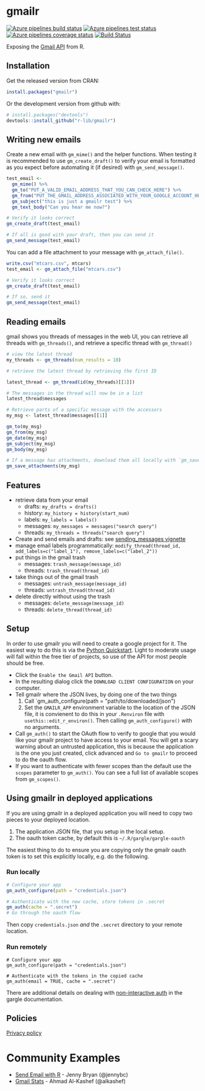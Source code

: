 # gmailr #
<!-- badges: start -->
[![Azure pipelines build status](https://img.shields.io/azure-devops/build/r-lib/gmailr/5)](https://dev.azure.com/r-lib/gmailr/_build/latest?definitionId=5&branchName=master)
[![Azure pipelines test status](https://img.shields.io/azure-devops/tests/r-lib/gmailr/5?color=brightgreen&compact_message)](https://dev.azure.com/r-lib/gmailr/_build/latest?definitionId=5&branchName=master)
[![Azure pipelines coverage status](https://img.shields.io/azure-devops/coverage/r-lib/gmailr/5)](https://dev.azure.com/r-lib/gmailr/_build/latest?definitionId=5&branchName=master)
[![Build Status](https://travis-ci.org/r-lib/gmailr.svg?branch=master)](https://travis-ci.org/r-lib/gmailr)
<!-- badges: end -->

Exposing the [Gmail API](https://developers.google.com/gmail/api/overview) from R.

## Installation ##

Get the released version from CRAN:

```R
install.packages("gmailr")
```

Or the development version from github with:

```R
# install.packages("devtools")
devtools::install_github("r-lib/gmailr")
```

## Writing new emails ##

Create a new email with `gm_mime()` and the helper functions. When testing it
is recommended to use `gm_create_draft()` to verify your email is formatted as you
expect before automating it (if desired) with `gm_send_message()`.

```r
test_email <-
  gm_mime() %>%
  gm_to("PUT_A_VALID_EMAIL_ADDRESS_THAT_YOU_CAN_CHECK_HERE") %>%
  gm_from("PUT_THE_GMAIL_ADDRESS_ASSOCIATED_WITH_YOUR_GOOGLE_ACCOUNT_HERE") %>%
  gm_subject("this is just a gmailr test") %>%
  gm_text_body("Can you hear me now?")

# Verify it looks correct
gm_create_draft(test_email)

# If all is good with your draft, then you can send it
gm_send_message(test_email)
```

You can add a file attachment to your message with `gm_attach_file()`.

```r
write.csv("mtcars.csv", mtcars)
test_email <- gm_attach_file("mtcars.csv")

# Verify it looks correct
gm_create_draft(test_email)

# If so, send it
gm_send_message(test_email)
```

## Reading emails ##

gmail shows you threads of messages in the web UI, you can retrieve all threads
with `gm_threads()`, and retrieve a specific thread with `gm_thread()`

```r
# view the latest thread
my_threads <- gm_threads(num_results = 10)

# retrieve the latest thread by retrieving the first ID

latest_thread <- gm_thread(id(my_threads)[[1]])

# The messages in the thread will now be in a list
latest_thread$messages

# Retrieve parts of a specific message with the accessors
my_msg <- latest_thread$messages[[1]]

gm_to(my_msg)
gm_from(my_msg)
gm_date(my_msg)
gm_subject(my_msg)
gm_body(my_msg)

# If a message has attachments, download them all locally with `gm_save_attachments()`.
gm_save_attachments(my_msg)
```

## Features ##
- retrieve data from your email
  - drafts: `my_drafts = drafts()`
  - history: `my_history = history(start_num)`
  - labels: `my_labels = labels()`
  - messages: `my_messages = messages("search query")`
  - threads: `my_threads = threads("search query")`
- Create and send emails and drafts: see [sending_messages vignette](https://github.com/r-lib/gmailr/blob/master/vignettes/sending_messages.Rmd)
- manage email labels programmatically: `modify_thread(thread_id, add_labels=c("label_1"), remove_labels=c("label_2"))`
- put things in the gmail trash
  - messages: `trash_message(message_id)`
  - threads: `trash_thread(thread_id)`
- take things out of the gmail trash
  - messages: `untrash_message(message_id)`
  - threads: `untrash_thread(thread_id)`
- delete directly without using the trash
  - messages: `delete_message(message_id)`
  - threads: `delete_thread(thread_id)`

## Setup ##

In order to use gmailr you will need to create a google project for it. The
easiest way to do this is via the [Python
Quickstart](https://developers.google.com/gmail/api/quickstart/python). Light
to moderate usage will fall within the free tier of projects, so use of the API
for most people should be free.

* Click the `Enable the Gmail API` button.
* In the resulting dialog click the `DOWNLOAD CLIENT CONFIGURATION` on your computer.
* Tell gmailr where the JSON lives, by doing one of the two things
  1. Call `gm_auth_configure(path = "path/to/downloaded/json")
  2. Set the `GMAILR_APP` environment variable to the location of the JSON
     file, it is convienent to do this in your `.Renviron` file with
     `usethis::edit_r_environ()`. Then calling `gm_auth_configure()` with no arguments.
* Call `gm_auth()` to start the OAuth flow to verify to google that you would
  like your gmailr project to have access to your email. You will get a scary
  warning about an untrusted application, this is because the application is
  the one you just created, click advanced and `Go to gmailr` to proceed to do
  the oauth flow.
* If you want to authenticate with fewer scopes than the default use the
  `scopes` parameter to `gm_auth()`. You can see a full list of available
  scopes from `gm_scopes()`.

## Using gmailr in deployed applications ##

If you are using gmailr in a deployed application you will need to copy two pieces to your deployed location.

1. The application JSON file, that you setup in the local setup.
2. The oauth token cache, by default this is `~/.R/gargle/gargle-oauth`

The easiest thing to do to ensure you are copying only the gmailr oauth token
is to set this explicitly locally, e.g. do the following.

### Run locally
```r
# Configure your app
gm_auth_configure(path = "credentials.json")

# Authenticate with the new cache, store tokens in .secret
gm_auth(cache = ".secret")
# Go through the oauth flow
```

Then copy `credentials.json` _and_ the `.secret` directory to your remote location.

### Run remotely
```
# Configure your app
gm_auth_configure(path = "credentials.json")

# Authenticate with the tokens in the copied cache
gm_auth(email = TRUE, cache = ".secret")
```

There are additional details on dealing with [non-interactive
auth](https://gargle.r-lib.org/articles/non-interactive-auth.html#provide-an-oauth-token-directly)
in the gargle documentation.

## Policies ##

[Privacy policy](https://www.tidyverse.org/google_privacy_policy)

# Community Examples #
- [Send Email with R](https://github.com/jennybc/send-email-with-r) - Jenny Bryan (@jennybc)
- [Gmail Stats](https://github.com/alkashef/gmailstats) - Ahmad Al-Kashef (@alkashef)
